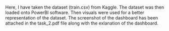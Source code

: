 Here, I have taken the dataset (train.csv) from Kaggle. The dataset was then loaded onto PowerBI software. Then visuals were used for a better representation of the dataset. The screenshot of the dashboard has been attached in the task_2.pdf file along with the exlanation of the dashboard.
